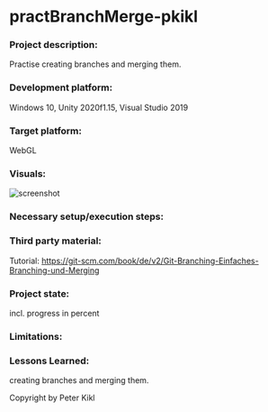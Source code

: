 # practBranchMerge-pkikl

### Project description: 
Practise creating branches and merging them. 

### Development platform: 
Windows 10, Unity 2020f1.15, Visual Studio 2019

### Target platform: 
WebGL

### Visuals: 
![screenshot](https://user-images.githubusercontent.com/72299690/111986121-d2a81a80-8b0d-11eb-8cf8-02095593f71c.jpg)

### Necessary setup/execution steps: 


### Third party material: 
Tutorial:
https://git-scm.com/book/de/v2/Git-Branching-Einfaches-Branching-und-Merging

### Project state: 
incl. progress in percent

### Limitations: 

### Lessons Learned: 
creating branches and merging them. 

Copyright by Peter Kikl
